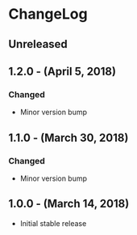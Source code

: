 ChangeLog
=========

Unreleased
-----------------

1.2.0 - (April 5, 2018)
------------------
### Changed
* Minor version bump

1.1.0 - (March 30, 2018)
------------------
### Changed
* Minor version bump

1.0.0 - (March 14, 2018)
------------------
* Initial stable release
